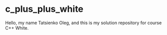 # c_plus_plus_white
Hello, my name Tatsienko Oleg, and this is my solution repository for course C++ White.
